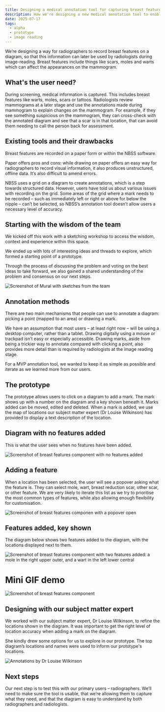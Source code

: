 ```yaml
---
title: Designing a medical annotation tool for capturing breast features  
description: How we're designing a new medical annotation tool to enable users to capture features 
date: 2025-07-17
tags:
  - alpha
  - prototype
  - image reading
---
```


We’re designing a way for radiographers to record breast features on a diagram, so that this information can later be used by radiologists during image-reading. Breast features include things like scars, moles and warts which can affect the appearances on the mammogram. 

## What's the user need?  

During screening, medical information is captured. This includes breast features like warts, moles, scars or tattoos. Radiologists review mammograms at a later stage and use the annotations made during mammogram to explain changes on the mammogram. For example, if they see something suspicious on the mammogram, they can cross-check with the annotated diagram and see that a scar is in that location, that can avoid them needing to call the person back for assessment.  
 

## Existing tools and their drawbacks 

Breast features are recorded on a paper form or within the NBSS software.  

Paper offers pros and cons: while drawing on paper offers an easy way for radiographers to record visual information, it also produces unstructured, offline data. It’s also difficult to amend errors.  

NBSS uses a grid on a diagram to create annotations, which is a step towards structured data. However, users have told us about various issues with recording on the grid. Some areas of the grid where a mark needs to be recorded – such as immediately left or right or above for below the nipple – can’t be selected, so NBSS’s annotation tool doesn’t allow users a necessary level of accuracy.  


## Starting with the wisdom of the team 

We kicked off this work with a sketching workshop to access the wisdom, context and experience within this space.  

We ended up with lots of interesting ideas and threads to explore, which formed a starting point of a prototype.  

Through the process of discussing the problem and voting on the best ideas to take forward, we also gained a shared understanding of the problem and consensus on our next steps.  

![Screenshot of Mural with sketches from the team](bf-workshop.png)

## Annotation methods  

There are two main mechanisms that people can use to annotate a diagram: picking a point (mapped to an area) or drawing a mark.  

We have an assumption that most users – at least right now – will be using a desktop computer, rather than a tablet. Drawing digitally using a mouse or trackpad isn’t easy or especially accessible. Drawing marks, aside from being a trickier way to annotate compared with clicking a point, also provides more detail than is required by radiologists at the image reading stage.  

For a MVP annotation tool, we wanted to keep it as simple as possible and iterate as we learned more from our users.  

## The prototype  

The prototype allows users to click on a diagram to add a mark. The mark shows up with a number on the diagram and a key shown beneath it. Marks added can be moved, edited and deleted. When a mark is added, we use the map of locations our subject matter expert (Dr Louise Wilkinson) has provided to display a text description of the location. 

## Diagram with no features added 

This is what the user sees when no features have been added.  

![Screenshot of breast features component with no features added](bf-1.png)

## Adding a feature 

When a location has been selected, the user will see a popover asking what the feature is. They can select mole, wart, breast reduction scar, other scar, or other feature. We are very likely to iterate this list as we try to prioritise the most common types of features, while also allowing enough flexibility for customisation.  

![Screenshot of breast features componen with a popover open](bf-2.png)


## Features added, key shown 

The diagram below shows two features added to the diagram, with the locations displayed next to them.  

![Screenshot of breast features component with two features added: a mole in the right upper outer, and a wart in the left lower central](bf-3.png)

# Mini GIF demo  

![Screenshot of breast features component](bf-demo.gif)

## Designing with our subject matter expert 

We worked with our subject matter expert, Dr Louise Wilkinson, to refine the locations shown in the diagram. It was important to get the right level of location accuracy when adding a mark on the diagram.  

She kindly drew some options for us to explore in our prototype. The top diagram’s locations and names were used to inform our prototype's locations.   

![Annotations by Dr Louise Wilkinson](lw.png)

## Next steps  

Our next step is to test this with our primary users – radiographers. We’ll need to make sure the tool is usable, that we’re allowing them to capture what they need, and that the diagram is easy to understand by both radiographers and radiologists.  